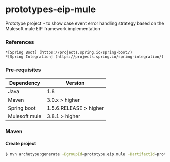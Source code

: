 # prototypes-eip-mule
Prototype project - to show case event error handling strategy based on the Mulesoft mule EIP framework implementation


### References
	*[Spring Boot] (https://projects.spring.io/spring-boot/)
	*[Spring Integration] (https://projects.spring.io/spring-integration/)
	
### Pre-requisites
| Dependency | Version |
| ------ | ------ |
| Java | 1.8 |
| Maven | 3.0.x > higher |
| Spring boot | 1.5.6.RELEASE > higher |
| Mulesoft mule | 3.8.1 > higher |


### Maven

#### Create project
```sh
$ mvn archetype:generate -DgroupId=prototype.eip.mule -DartifactId=prototype-eip-mule -DarchetypeArtifactId=maven-archetype-quickstart -DinteractiveMode=false
```